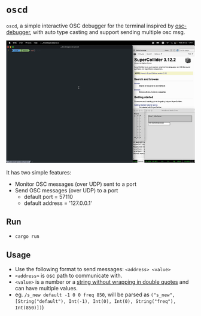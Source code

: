 # `oscd`

`oscd`, a simple interactive OSC debugger for the terminal inspired by [osc-debugger](https://github.com/alexanderwallin/osc-debugger), with auto type casting and support sending multiple osc msg. 

<img src="./ss2.gif">

It has two simple features:

* Monitor OSC messages (over UDP) sent to a port
* Send OSC messages (over UDP) to a port
  - default port = 57110
  - default address = '127.0.0.1'

## Run
- `cargo run` 

## Usage
- Use the following format to send messages: `<address> <value>`
- `<address>` is osc path to communicate with.
- `<value>` is a number or a <ins>string without wrapping in double quotes</ins> and can have multiple values.
- eg. `/s_new default -1 0 0 freq 850`, will be parsed as `("s_new", [String("default"), Int(-1), Int(0), Int(0), String("freq"), Int(850)])`)




